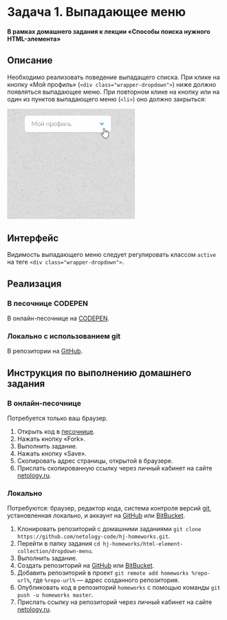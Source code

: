 # Задача 1. Выпадающее меню

#### В рамках домашнего задания к лекции «Способы поиска нужного HTML-элемента»

## Описание

Необходимо реализовать поведение выпадащего списка. При клике на кнопку «Мой профиль» (`<div class="wrapper-dropdown">`) ниже должно появляться выпадающее меню. При повторном клике на кнопку или на один из пунктов выпадающего меню (`<li>`) оно должно закрыться:

![Пример выпадающего списка](./res/dropdown-menu.gif)

## Интерфейс

Видимость выпадающего меню следует регулировать классом `active` на теге `<div class="wrapper-dropdown">`.

## Реализация

### В песочнице CODEPEN

В онлайн-песочнице на [CODEPEN](https://codepen.io/Netology/pen/RxBJNp).

### Локально с использованием git

В репозитории на [GitHub](https://github.com/netology-code/hj-homeworks/tree/master/html-element-collection/dropdown-menu).

## Инструкция по выполнению домашнего задания

### В онлайн-песочнице

Потребуется только ваш браузер.

1. Открыть код в [песочнице](https://codepen.io/Netology/pen/RxBJNp).
2. Нажать кнопку «Fork».
3. Выполнить задание.
4. Нажать кнопку «Save».
5. Скопировать адрес страницы, открытой в браузере.
6. Прислать скопированную ссылку через личный кабинет на сайте [netology.ru](http://netology.ru/).    

### Локально

Потребуются: браузер, редактор кода, система контроля версий [git](https://git-scm.com), установленная локально, и аккаунт на [GitHub](https://github.com/) или [BitBucket](https://bitbucket.org/).

1. Клонировать репозиторий с домашними заданиями `git clone https://github.com/netology-code/hj-homeworks.git`.
2. Перейти в папку задания `cd hj-homeworks/html-element-collection/dropdown-menu`.
3. Выполнить задание.
4. Создать репозиторий на [GitHub](https://github.com/) или [BitBucket](https://bitbucket.org/).
5. Добавить репозиторий в проект `git remote add homeworks %repo-url%`, где `%repo-url%` — адрес созданного репозитория.
6. Опубликовать код в репозиторий `homeworks` с помощью команды `git push -u homeworks master`.
7. Прислать ссылку на репозиторий через личный кабинет на сайте [netology.ru](http://netology.ru/).
